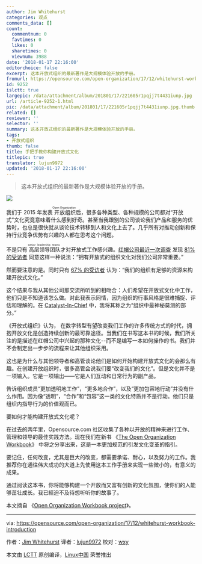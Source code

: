 ```yaml
---
author: Jim Whitehurst
categories: 观点
comments_data: []
count:
  commentnum: 0
  favtimes: 0
  likes: 0
  sharetimes: 0
  viewnum: 3988
date: '2018-01-17 22:16:00'
editorchoice: false
excerpt: 这本开放式组织的最新著作是大规模体验开放的手册。
fromurl: https://opensource.com/open-organization/17/12/whitehurst-workbook-introduction
id: 9252
islctt: true
largepic: /data/attachment/album/201801/17/221605r1pqjj7t4431iunp.jpg
url: /article-9252-1.html
pic: /data/attachment/album/201801/17/221605r1pqjj7t4431iunp.jpg.thumb.jpg
related: []
reviewer: ''
selector: ''
summary: 这本开放式组织的最新著作是大规模体验开放的手册。
tags:
- 开放式组织
thumb: false
title: 手把手教你构建开放式文化
titlepic: true
translator: lujun9972
updated: '2018-01-17 22:16:00'
---
```



> 
> 这本开放式组织的最新著作是大规模体验开放的手册。
> 
> 
> 


![](/data/attachment/album/201801/17/221605r1pqjj7t4431iunp.jpg)


我们于 2015 年发表<ruby> 开放组织 <rt>  Open Organization </rt></ruby> 后，很多各种类型、各种规模的公司都对“开放式”文化究竟意味着什么感到好奇。甚至当我跟别的公司谈论我们产品和服务的优势时，也总是很快就从谈论技术转移到人和文化上去了。几乎所有对推动创新和保持行业竞争优势有兴趣的人都在思考这个问题。


不是只有<ruby> 高层领导团队 <rt>  senior leadership teams </rt> <rt> </rt></ruby>才对开放式工作感兴趣。[红帽公司最近一次调查](https://www.redhat.com/en/blog/red-hat-releases-2017-open-source-culture-survey-results)  发现 [81% 的受访者](https://www.techvalidate.com/tvid/923-06D-74C)  同意这样一种说法：“拥有开放式的组织文化对我们公司非常重要。”


然而要注意的是。同时只有 [67% 的受访者](https://www.techvalidate.com/tvid/D30-09E-B52)  认为：“我们的组织有足够的资源来构建开放式文化。”


这个结果与我从其他公司那交流所听到的相吻合：人们希望在开放式文化中工作，他们只是不知道该怎么做。对此我表示同情，因为组织的行事风格是很难捕捉、评估和理解的。在 [Catalyst-In-Chief](https://opensource.com/open-organization/resources/catalyst-in-chief) 中，我将其称之为“组织中最神秘莫测的部分。”


《开放式组织》认为， 在数字转型有望改变我们工作的许多传统方式的时代，拥抱开放文化是创造持续创新的最可靠途径。当我们在书写这本书的时候，我们所关注的是描述在红帽公司中兴起的那种文化--而不是编写一本如何操作的书。我们并不会制定出一步步的流程来让其他组织采用。


这也是为什么与其他领导者和高管谈论他们是如何开始构建开放式文化的会那么有趣。在创建开放组织时，很多高管会说我们要“改变我们的文化”。但是文化并不是一项输入。它是一项输出——它是人们互动和日常行为的副产品。


告诉组织成员“更加透明地工作”，“更多地合作”，以及“更加包容地行动”并没有什么作用。因为像“透明”，“合作”和“包容”这一类的文化特质并不是行动。他们只是组织内指导行为的价值观而已。


要如何才能构建开放式文化呢？


在过去的两年里，Opensource.com 社区收集了各种以开放的精神来进行工作、管理和领导的最佳实践方法。现在我们在新书 《[The Open Organization Workbook](https://opensource.com/open-organization/resources/workbook)》 中将之分享出来，这是一本更加规范的引发文化变革的指引。


要记住，任何改变，尤其是巨大的改变，都需要承诺、耐心，以及努力的工作。我推荐你在通往伟大成功的大道上先使用这本工作手册来实现一些微小的，有意义的成果。


通过阅读这本书，你将能够构建一个开放而又富有创新的文化氛围，使你们的人能够茁壮成长。我已經迫不及待想听听你的故事了。


本文摘自 《[Open Organization Workbook project](https://opensource.com/open-organization/17/8/workbook-project-announcement)》。




---


via: <https://opensource.com/open-organization/17/12/whitehurst-workbook-introduction>


作者：[Jim Whitehurst](https://opensource.com/users/jwhitehurst) 译者：[lujun9972](https://github.com/lujun9972) 校对：[wxy](https://github.com/wxy)


本文由 [LCTT](https://github.com/LCTT/TranslateProject) 原创编译，[Linux中国](https://linux.cn/) 荣誉推出